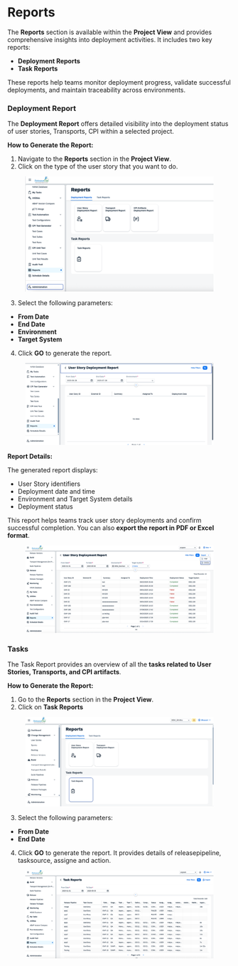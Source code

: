 # Reports

The **Reports** section is available within the **Project View** and provides comprehensive insights into deployment activities. It includes two key reports:

* **Deployment Reports**
* **Task Reports**

These reports help teams monitor deployment progress, validate successful deployments, and maintain traceability across environments.

### Deployment Report

The **Deployment Report** offers detailed visibility into the deployment status of user stories, Transports, CPI  within a selected project.

**How to Generate the Report:**

1. Navigate to the **Reports** section in the **Project View**.
2. Click on the type of the user story that you want to do.

<figure><img src="../.gitbook/assets/image (4) (1).png" alt=""><figcaption></figcaption></figure>

3. Select the following parameters:

* **From Date**
* **End Date**
* **Environment**
* **Target System**

4. Click **GO** to generate the report.

<figure><img src="../.gitbook/assets/image (5) (1) (1) (1) (1) (1) (1) (1) (1).png" alt=""><figcaption></figcaption></figure>

**Report Details:**

The generated report displays:

* User Story identifiers
* Deployment date and time
* Environment and Target System details
* Deployment status

This report helps teams track user story deployments and confirm successful completion. You can also **export the report in PDF or Excel format**.

<figure><img src="../.gitbook/assets/image (1) (1) (1) (1).png" alt=""><figcaption></figcaption></figure>

### Tasks

The Task Report provides an overview of all the **tasks related to User Stories, Transports, and CPI artifacts**.&#x20;

**How to Generate the Report:**

1. Go to the **Reports** section in the **Project View**.
2. Click on **Task Reports** &#x20;

<figure><img src="../.gitbook/assets/image (4) (1) (1).png" alt=""><figcaption></figcaption></figure>

3. Select the following parameters:

* **From Date**
* **End Date**

4. Click **GO** to generate the report. It provides details of releasepipeline, tasksource, assigne and action.&#x20;

<figure><img src="../.gitbook/assets/image (3) (1) (1) (1).png" alt=""><figcaption></figcaption></figure>


